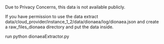 Due to Privacy Concerns, this data is not available publicly. 

If you have permission to use the data extract data/cloud_provider/instance_1_2/data/dionaea/log/dionaea.json and create a raw_files_dionaea directory and put the data inside.

run python dionaeaExtractor.py 
